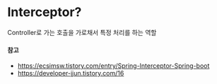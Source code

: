 # Interceptor?
Controller로 가는 호출을 가로채서 특정 처리를 하는 역할


#### 참고
* <https://ecsimsw.tistory.com/entry/Spring-Interceptor-Spring-boot>
* <https://developer-jjun.tistory.com/16>
